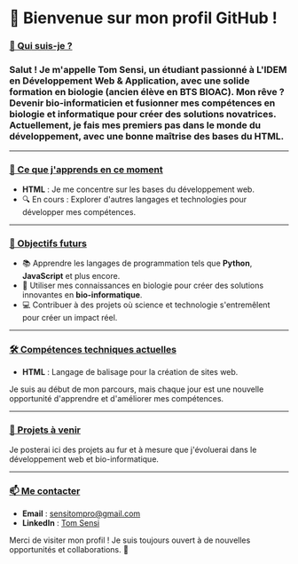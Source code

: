 # 👋 Bienvenue sur mon profil GitHub !

<h3><ins> 🧬 Qui suis-je ? </ins><h3>
  
Salut ! Je m'appelle **Tom Sensi**, un étudiant passionné à L'IDEM en **Développement Web & Application**, avec une solide formation en biologie (ancien élève en BTS BIOAC). Mon rêve ? Devenir **bio-informaticien** et fusionner mes compétences en biologie et informatique pour créer des solutions novatrices. Actuellement, je fais mes premiers pas dans le monde du développement, avec une bonne maîtrise des bases du **HTML**.

---

<h3><ins> 🌱 Ce que j'apprends en ce moment</ins></h3>

- **HTML** : Je me concentre sur les bases du développement web.
- 🔍 En cours : Explorer d'autres langages et technologies pour développer mes compétences.

---

<h3><ins> 🎯 Objectifs futurs</ins></h3>

- 📚 Apprendre les langages de programmation tels que **Python**, **JavaScript** et plus encore.
- 🔬 Utiliser mes connaissances en biologie pour créer des solutions innovantes en **bio-informatique**.
- 💻 Contribuer à des projets où science et technologie s'entremêlent pour créer un impact réel.

---

<h3><ins> 🛠️ Compétences techniques actuelles</ins></h3>

- **HTML** : Langage de balisage pour la création de sites web.
  
Je suis au début de mon parcours, mais chaque jour est une nouvelle opportunité d'apprendre et d'améliorer mes compétences.

---

<h3><ins> 🚀 Projets à venir</ins></h3>

Je posterai ici des projets au fur et à mesure que j'évoluerai dans le développement web et bio-informatique.

---

<h3><ins> 📫 Me contacter</ins></h3>

- **Email** : [sensitompro@gmail.com](mailto:sensitom@gmail.com)
- **LinkedIn** : [Tom Sensi](linkedin.com/in/tom-sensi-27b774251)

Merci de visiter mon profil ! Je suis toujours ouvert à de nouvelles opportunités et collaborations. 🚀
